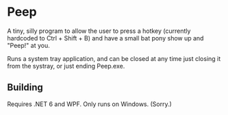 # Peep

A tiny, silly program to allow the user to press a hotkey (currently hardcoded to Ctrl + Shift + B) and
have a small bat pony show up and "Peep!" at you.

Runs a system tray application, and can be closed at any time just closing it from the systray, or just ending Peep.exe.

## Building

Requires .NET 6 and WPF.
Only runs on Windows. (Sorry.)